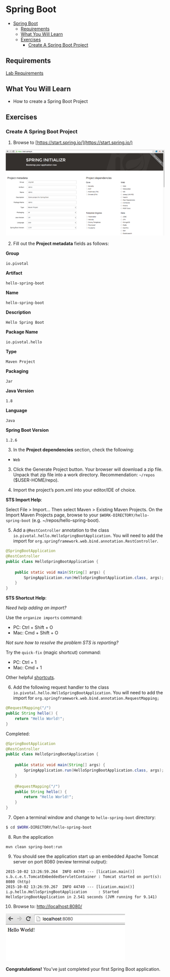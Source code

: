 # Spring Boot

<!-- TOC depth:6 withLinks:1 updateOnSave:1 orderedList:0 -->

- [Spring Boot](#spring-boot)
	- [Requirements](#requirements)
	- [What You Will Learn](#what-you-will-learn)
	- [Exercises](#exercises)
		- [Create A Spring Boot Project](#create-a-spring-boot-project)
<!-- /TOC -->

## Requirements

[Lab Requirements](https://github.com/pivotal-enablement/cloud-native-app-labs/blob/master/lab-instructions/requirements.md)

## What You Will Learn

* How to create a Spring Boot Project

## Exercises

### Create A Spring Boot Project

1) Browse to [https://start.spring.io/](https://start.spring.io/)

![Spring Initializr](resources/images/spring-initializr.png "Spring Initializr")

2) Fill out the **Project metadata** fields as follows:

**Group**

`io.pivotal`

**Artifact**

`hello-spring-boot`

**Name**

`hello-spring-boot`

**Description**

`Hello Spring Boot`

**Package Name**

`io.pivotal.hello`

**Type**

`Maven Project`

**Packaging**

`Jar`

**Java Version**

`1.8`

**Language**

`Java`

**Spring Boot Version**

`1.2.6`

3) In the **Project dependencies** section, check the following:

* `Web`

3) Click the Generate Project button. Your browser will download a zip file. Unpack that zip file into a work directory.  Recommendation: `~/repos` ($USER-HOME/repo).

4) Import the project’s pom.xml into your editor/IDE of choice.

**STS Import Help**:

Select File > Import... Then select Maven > Existing Maven Projects. On the Import Maven Projects page, browse to your `$WORK-DIRECTORY/hello-spring-boot` (e.g. ~/repos/hello-spring-boot).

5) Add a `@RestController` annotation to the class `io.pivotal.hello.HelloSpringBootApplication`.  You will need to add the import for `org.springframework.web.bind.annotation.RestController`.


```java
@SpringBootApplication
@RestController
public class HelloSpringBootApplication {

    public static void main(String[] args) {
        SpringApplication.run(HelloSpringBootApplication.class, args);
    }
}
```

**STS Shortcut Help**:

_Need help adding an import?_

Use the `organize imports` command:
* PC: Ctrl + Shift + O
* Mac: Cmd + Shift + O

_Not sure how to resolve the problem STS is reporting?_

Try the `quick-fix` (magic shortcut) command:
* PC: Ctrl + 1
* Mac: Cmd + 1

Other helpful [shortcuts](https://blog.codecentric.de/en/2012/08/my-top-10-shortcuts-for-eclipse-on-mac-os-x-and-windows-and-how-you-survive-the-change-from-windows-to-mac/).

6) Add the following request handler to the class `io.pivotal.hello.HelloSpringBootApplication`.  You will need to add the import for `org.springframework.web.bind.annotation.RequestMapping;`

```java
@RequestMapping("/")
public String hello() {
    return "Hello World!";
}
```

Completed:
```java
@SpringBootApplication
@RestController
public class HelloSpringBootApplication {

    public static void main(String[] args) {
        SpringApplication.run(HelloSpringBootApplication.class, args);
    }

    @RequestMapping("/")
    public String hello() {
        return "Hello World!";
    }
}
```

7) Open a terminal window and change to `hello-spring-boot` directory:

```bash
$ cd $WORK-DIRECTORY/hello-spring-boot
```

8) Run the application
```
mvn clean spring-boot:run
```

9) You should see the application start up an embedded Apache Tomcat server on port 8080 (review terminal output):

```
2015-10-02 13:26:59.264  INFO 44749 --- [lication.main()] s.b.c.e.t.TomcatEmbeddedServletContainer : Tomcat started on port(s): 8080 (http)
2015-10-02 13:26:59.267  INFO 44749 --- [lication.main()] i.p.hello.HelloSpringBootApplication     : Started HelloSpringBootApplication in 2.541 seconds (JVM running for 9.141)
```

10) Browse to: [http://localhost:8080/](http://localhost:8080/)

![Hello Workd](resources/images/hello-world.png "Hello World")

**Congratulations!**  You’ve just completed your first Spring Boot application.
